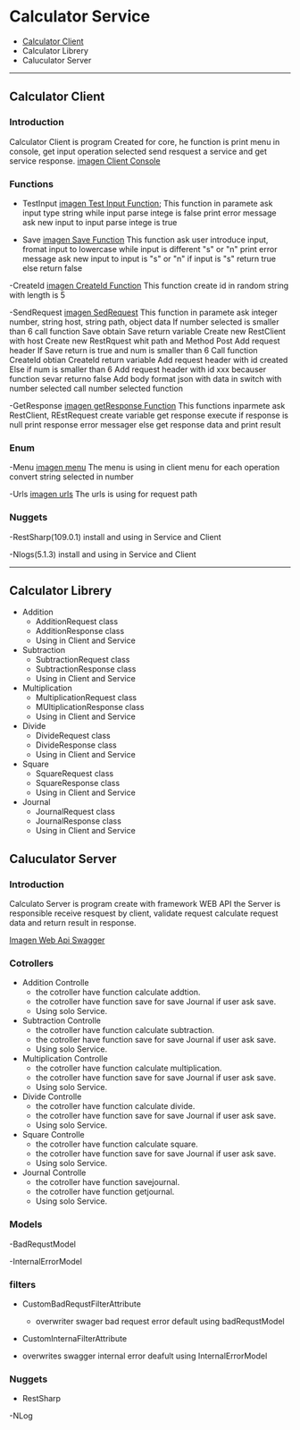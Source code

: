 # Calculator Service
- [Calculator Client](#calculator-client)
- Calculator Librery
- Caluculator Server

---

## Calculator Client

### Introduction

Calculator Client is program Created for core, he function is print menu in console, get input operation selected send resquest a service and get service response.
[imagen Client Console](https://i.imgur.com/NsMNjOb.png)

### Functions

- TestInput
[imagen Test Input Function](https://i.imgur.com/7JWfXYK.png);
This function in paramete ask input type string while input parse intege is false print error message ask new input to input parse intege is true

- Save
[imagen Save Function](https://i.imgur.com/Az0oyx2.png)
This function ask user introduce input, fromat input to lowercase while input is different "s" or "n" print error message ask new input to input is "s" or "n"
if input is "s" return true else return false

-CreateId
[imagen CreateId Function](https://i.imgur.com/rewchCV.png)
This function create id in random string with length is 5

-SendRequest
[imagen SedRequest](https://i.imgur.com/cmBz7pN.png)
This function in paramete ask integer number, string host, string path, object data
If number selected is smaller than 6 call function Save obtain Save return variable
Create new RestClient with host
Create new RestRquest whit path and Method Post
Add request header
If Save return is true and num is smaller than 6
Call function CreateId obtian CreateId return variable
Add request header with id created
Else if num is smaller than 6
Add request header with id xxx becauser function sevar returno false
Add body format json with data
in switch with number selected call number selected function

-GetResponse
[imagen getResponse Function](https://i.imgur.com/bYOIr4r.png)
This functions inparmete ask RestClient, REstRequest
create variable get response execute
if response is null print response error messager
else get response data and print result

### Enum

-Menu
[imagen menu](https://i.imgur.com/X5eT01C.png)
The menu is using in client menu for each operation convert string selected in number

-Urls
[imagen urls](https://i.imgur.com/K05FIEZ.png)
The urls is using for request path

### Nuggets

-RestSharp(109.0.1)
	install and using in Service and Client

-Nlogs(5.1.3)
	install and using in Service and Client

---

## Calculator Librery

- Addition
	* AdditionRequest class
	* AdditionResponse class
	* Using in Client and Service
- Subtraction
	* SubtractionRequest class
	* SubtractionResponse class
	* Using in Client and Service
- Multiplication
	* MultiplicationRequest class
	* MUltiplicationResponse class
	* Using in Client and Service
- Divide
	* DivideRequest class
	* DivideResponse class
	* Using in Client and Service
- Square
	* SquareRequest class
	* SquareResponse class
	* Using in Client and Service
- Journal
	* JournalRequest class
	* JournalResponse class
	* Using in Client and Service

## Caluculator Server

### Introduction

Calculato Server is program create with framework WEB API the Server is responsible receive resquest by client, validate request calculate request data and return result in response.

[Imagen Web Api Swagger](https://i.imgur.com/DO0Q7Ck.png)

### Cotrollers

- Addition Controlle
	* the cotroller have function calculate addtion.
	* the cotroller have function save for save Journal if user ask save.
	* Using solo Service.
- Subtraction Controlle
	* the cotroller have function calculate subtraction.
	* the cotroller have function save for save Journal if user ask save.
	* Using solo Service.
- Multiplication Controlle
	* the cotroller have function calculate multiplication.
	* the cotroller have function save for save Journal if user ask save.
	* Using solo Service.
- Divide Controlle
	* the cotroller have function calculate divide.
	* the cotroller have function save for save Journal if user ask save.
	* Using solo Service.
- Square Controlle
	* the cotroller have function calculate square.
	* the cotroller have function save for save Journal if user ask save.
	* Using solo Service.
- Journal Controlle
	* the cotroller have function savejournal.
	* the cotroller have function getjournal.
	* Using solo Service.

### Models

-BadRequstModel

-InternalErrorModel

### filters

- CustomBadRequstFilterAttribute
	* overwriter swager bad request error default using badRequstModel

- CustomInternaFilterAttribute

* overwrites swagger internal error deafult using InternalErrorModel

### Nuggets
	
- RestSharp

-NLog
